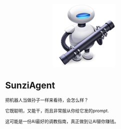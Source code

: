 <div align="center">
  <img src="./docs/img/automator-icon.png" 
  width="200"
  alt="孙子Agent">
</div>

# SunziAgent

把机器人当做孙子一样来看待，会怎么样？

它既聪明，又能干，而且非常服从你给它发的prompt.

这可能是一份AI最好的调教指南，真正做到让AI替你赚钱。

